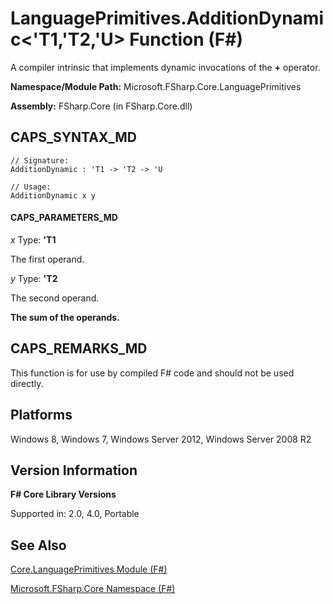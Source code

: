 # LanguagePrimitives.AdditionDynamic<'T1,'T2,'U> Function (F#)

A compiler intrinsic that implements dynamic invocations of the **+** operator.

**Namespace/Module Path:** Microsoft.FSharp.Core.LanguagePrimitives

**Assembly:** FSharp.Core (in FSharp.Core.dll)


## CAPS_SYNTAX_MD

```
// Signature:
AdditionDynamic : 'T1 -> 'T2 -> 'U

// Usage:
AdditionDynamic x y
```

#### CAPS_PARAMETERS_MD
*x*
Type: **'T1**


The first operand.


*y*
Type: **'T2**


The second operand.



**The sum of the operands.**
## CAPS_REMARKS_MD
This function is for use by compiled F# code and should not be used directly.


## Platforms
Windows 8, Windows 7, Windows Server 2012, Windows Server 2008 R2


## Version Information
**F# Core Library Versions**

Supported in: 2.0, 4.0, Portable




## See Also
[Core.LanguagePrimitives Module &#40;F&#35;&#41;](Core.LanguagePrimitives+Module+%28F%23%29.md)

[Microsoft.FSharp.Core Namespace &#40;F&#35;&#41;](Microsoft.FSharp.Core+Namespace+%28F%23%29.md)

